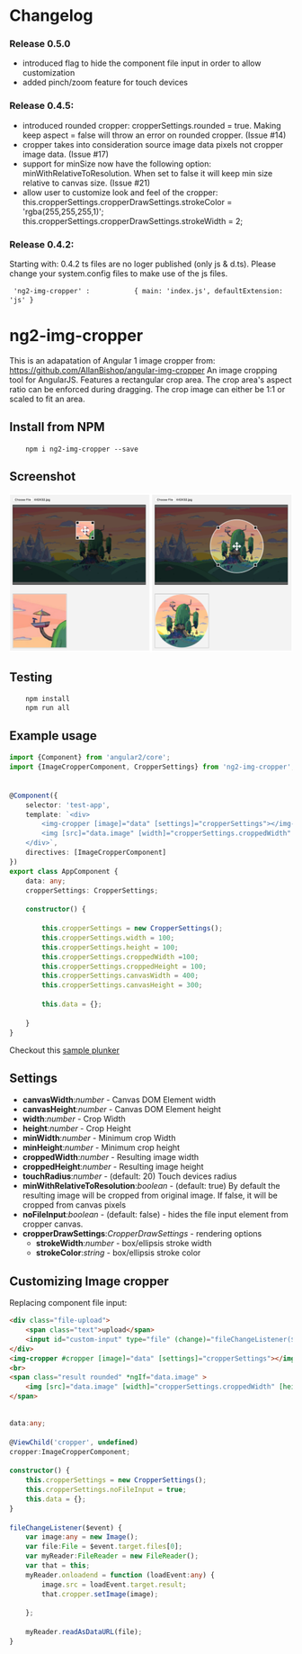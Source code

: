 # Changelog

### Release 0.5.0

 - introduced flag to hide the component file input in order to allow customization
 - added pinch/zoom feature for touch devices

###  Release 0.4.5:
 - introduced rounded cropper: cropperSettings.rounded = true. Making keep aspect = false will throw an error on rounded cropper. (Issue #14)
 - cropper takes into consideration source image data pixels not cropper image data. (Issue #17)
 - support for minSize now have the following option: minWithRelativeToResolution. When set to false it will keep min size relative to canvas size. (Issue #21)
 - allow user to customize look and feel of the cropper:  
        this.cropperSettings.cropperDrawSettings.strokeColor = 'rgba(255,255,255,1)';
        this.cropperSettings.cropperDrawSettings.strokeWidth = 2;

### Release 0.4.2:
Starting with: 0.4.2 ts files are no loger published (only js & d.ts).
Please change your system.config files to make use of the js files.
```
 'ng2-img-cropper' :           { main: 'index.js', defaultExtension: 'js' }
```



# ng2-img-cropper

This is an adapatation of Angular 1 image cropper from: https://github.com/AllanBishop/angular-img-cropper
An image cropping tool for AngularJS. Features a rectangular crop area. The crop area's aspect ratio can be enforced during dragging. 
The crop image can either be 1:1 or scaled to fit an area.

## Install from NPM

```
    npm i ng2-img-cropper --save
```

## Screenshot

![Screenshot](https://raw.githubusercontent.com/cstefanache/cstefanache.github.io/master/assets/img/cropper.png "Screenshot")

## Testing

```
    npm install
    npm run all
```

## Example usage

```typescript
import {Component} from 'angular2/core';
import {ImageCropperComponent, CropperSettings} from 'ng2-img-cropper';


@Component({
    selector: 'test-app',
    template: `<div>
        <img-cropper [image]="data" [settings]="cropperSettings"></img-cropper><br>
        <img [src]="data.image" [width]="cropperSettings.croppedWidth" [height]="cropperSettings.croppedHeight">
    </div>`,
    directives: [ImageCropperComponent]
})
export class AppComponent {
    data: any;
    cropperSettings: CropperSettings;

    constructor() {

        this.cropperSettings = new CropperSettings();
        this.cropperSettings.width = 100;
        this.cropperSettings.height = 100;
        this.cropperSettings.croppedWidth =100;
        this.cropperSettings.croppedHeight = 100;
        this.cropperSettings.canvasWidth = 400;
        this.cropperSettings.canvasHeight = 300;

        this.data = {};

    }
}

```

Checkout this [sample plunker](https://embed.plnkr.co/V91mKCNkBQZB5QO2MUP4/)


## Settings

* **canvasWidth**:*number* - Canvas DOM Element width
* **canvasHeight**:*number* - Canvas DOM Element height
* **width**:*number* - Crop Width
* **height**:*number* - Crop Height
* **minWidth**:*number* - Minimum crop Width
* **minHeight**:*number* - Minimum crop height
* **croppedWidth**:*number* - Resulting image width
* **croppedHeight**:*number* - Resulting image height
* **touchRadius**:*number* - (default: 20) Touch devices radius
* **minWithRelativeToResolution**:*boolean* - (default: true) By default the resulting image will be cropped from original image. If false, it will be cropped from canvas pixels
* **noFileInput**:*boolean* - (default: false) - hides the file input element from cropper canvas. 
* **cropperDrawSettings**:*CropperDrawSettings* - rendering options
    * **strokeWidth**:*number* - box/ellipsis stroke width
    * **strokeColor**:*string* - box/ellipsis stroke color

## Customizing Image cropper

Replacing component file input:

```html
<div class="file-upload">
    <span class="text">upload</span>
    <input id="custom-input" type="file" (change)="fileChangeListener($event)">
</div>
<img-cropper #cropper [image]="data" [settings]="cropperSettings"></img-cropper>
<br>
<span class="result rounded" *ngIf="data.image" >
    <img [src]="data.image" [width]="cropperSettings.croppedWidth" [height]="cropperSettings.croppedHeight">
</span>
```

```typescript

data:any;

@ViewChild('cropper', undefined) 
cropper:ImageCropperComponent;

constructor() {
    this.cropperSettings = new CropperSettings();
    this.cropperSettings.noFileInput = true;
    this.data = {};
}

fileChangeListener($event) {
    var image:any = new Image();
    var file:File = $event.target.files[0];
    var myReader:FileReader = new FileReader();
    var that = this;
    myReader.onloadend = function (loadEvent:any) {
        image.src = loadEvent.target.result;
        that.cropper.setImage(image);

    };

    myReader.readAsDataURL(file);
}


```